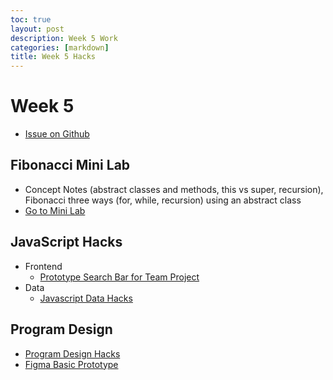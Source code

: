 ```yaml
---
toc: true
layout: post
description: Week 5 Work
categories: [markdown]
title: Week 5 Hacks
---
```

# Week 5
- [Issue on Github](https://github.com/MAnn223/fastpages/issues/7)

## Fibonacci Mini Lab
- Concept Notes (abstract classes and methods, this vs super, recursion), Fibonacci three ways (for, while, recursion) using an abstract class
- [Go to Mini Lab](https://mann223.github.io/fastpages/jupyter/2022/09/23/fibonacciHacks.html)

## JavaScript Hacks
- Frontend
    - [Prototype Search Bar for Team Project](https://mann223.github.io/fastpages/frontend/opt1)
- Data
    - [Javascript Data Hacks](https://mann223.github.io/fastpages/jupyter/2022/09/25/javaScriptHacks.html)

## Program Design 
- [Program Design Hacks]()
- [Figma Basic Prototype](https://www.figma.com/file/CS0iwE7Gt6u95D7o1kync0/women-in-stem?node-id=0%3A1)